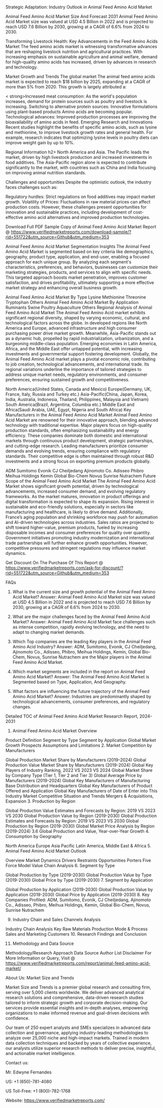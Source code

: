 Strategic Adaptation: Industry Outlook in Animal Feed Amino Acid Market


Animal Feed Amino Acid Market Size And Forecast 2031
Animal Feed Amino Acid Market size was valued at USD 4.5 Billion in 2022 and is projected to reach USD 7.6 Billion by 2030, growing at a CAGR of 6.6% from 2024 to 2030.

Transforming Livestock Health: Key Advancements in the Feed Amino Acids Market
The feed amino acids market is witnessing transformative advances that are reshaping livestock nutrition and agricultural practices. With increasing emphasis on sustainable agriculture and animal welfare, demand for high-quality amino acids has increased, driven by advances in research and technology.

Market Growth and Trends
The global market The animal feed amino acids market is expected to reach $18 billion by 2025, expanding at a CAGR of more than 5% from 2020. This growth is largely attributed a:

< strong>Increased meat consumption: As the world's population increases, demand for protein sources such as poultry and livestock is increasing.
Switching to alternative protein sources: Innovative formulations using plant-based products Amino acids are becoming popular.
Technological advances: Improved production processes are improving the bioavailability of amino acids in feed.
Emerging Research and Innovations
Recent studies highlight the benefits of specific amino acids, such as lysine and methionine, to improve livestock growth rates and general health. For example, research indicates that optimizing lysine levels in poultry diets can improve weight gain by up to 10%.

Regional Information h2>
North America and Asia. The Pacific leads the market, driven by high livestock production and increased investments in food additives. The Asia-Pacific region alone is expected to contribute significantly to the market, with countries such as China and India focusing on improving animal nutrition standards.

Challenges and opportunities
Despite the optimistic outlook, the industry faces challenges such as:

Regulatory hurdles: Strict regulations on food additives may impact market growth.
Volatility of Prices: Fluctuations in raw material prices can affect production costs.
However, these challenges present opportunities for innovation and sustainable practices, including development of cost-effective amino acid alternatives and improved production technologies.

Download Full PDF Sample Copy of Animal Feed Amino Acid Market Report @ https://www.verifiedmarketreports.com/download-sample/?rid=551722&utm_source=Github&utm_medium=353

Animal Feed Amino Acid Market Segmentation Insights
The Animal Feed Amino Acid Market is segmented based on key criteria like demographics, geography, product type, application, and end-user, enabling a focused approach for each unique group. By analyzing each segment's characteristics, preferences, and behaviors, businesses can customize their marketing strategies, products, and services to align with specific needs. This targeted approach boosts market penetration, improves customer satisfaction, and drives profitability, ultimately supporting a more effective market strategy and enhancing overall business growth.

Animal Feed Amino Acid Market By Type
Lysine
Methionine
Threonine
Tryptophan
Others
Animal Feed Amino Acid Market By Application
Ruminants
Swine
Poultry
Aquaculture
Others
Regional Analysis of Animal Feed Amino Acid Market
The Animal Feed Amino Acid market exhibits significant regional diversity, shaped by varying economic, cultural, and technological factors across the globe. In developed regions like North America and Europe, advanced infrastructure and high consumer purchasing power drive market growth. Meanwhile, Asia-Pacific stands out as a dynamic hub, propelled by rapid industrialization, urbanization, and a burgeoning middle-class population. Emerging economies in Latin America, Africa, and the Middle East offer untapped potential, with increasing investments and governmental support fostering development. Globally, the Animal Feed Amino Acid market plays a pivotal economic role, contributing to job creation, technological advancements, and international trade. Its regional variations underline the importance of tailored strategies to address unique market needs, regulatory environments, and consumer preferences, ensuring sustained growth and competitiveness.

North America(United States, Canada and Mexico)
Europe(Germany, UK, France, Italy, Russia and Turkey etc.)
Asia-Pacific(China, Japan, Korea, India, Australia, Indonesia, Thailand, Philippines, Malaysia and Vietnam)
South America(Brazil, Argentina, Columbia etc.)
Middle East and Africa(Saudi Arabia, UAE, Egypt, Nigeria and South Africa)
Key Manufacturers in the Animal Feed Amino Acid Market
Animal Feed Amino Acid Market are renowned for their innovative approach, blending advanced technology with traditional expertise. Major players focus on high-quality production standards, often emphasizing sustainability and energy efficiency. These companies dominate both domestic and international markets through continuous product development, strategic partnerships, and cutting-edge research. Leading manufacturers prioritize consumer demands and evolving trends, ensuring compliance with regulatory standards. Their competitive edge is often maintained through robust R&D investments and a strong focus on exporting premium products globally.

ADM
Sumitomo
Evonik
CJ Cheiljedang
Ajinomoto Co.
Adisseo
Phibro
Meihua Holdings
Kemin
Global Bio-Chem
Novus
Sunrise Nutrachem
Future Scope of the Animal Feed Amino Acid Market
The Animal Feed Amino Acid Market shows significant growth potential, driven by technological advancements, increased consumer demand, and evolving regulatory frameworks. As the market matures, innovation in product offerings and digital transformation is expected to shape its expansion. Rising interest in sustainable and eco-friendly solutions, especially in sectors like manufacturing and healthcare, is likely to drive demand. Additionally, France’s aging population and shrinking workforce may push for automation and AI-driven technologies across industries. Sales ratios are projected to shift toward higher-value, premium products, fueled by increasing disposable incomes and consumer preferences for quality over quantity. Government initiatives promoting industry modernization and international trade partnerships will further enhance growth opportunities. However, competitive pressures and stringent regulations may influence market dynamics.

Get Discount On The Purchase Of This Report @ https://www.verifiedmarketreports.com/ask-for-discount/?rid=551722&utm_source=Github&utm_medium=353

FAQs
1. What is the current size and growth potential of the Animal Feed Amino Acid Market?
Answer: Animal Feed Amino Acid Market size was valued at USD 4.5 Billion in 2022 and is projected to reach USD 7.6 Billion by 2030, growing at a CAGR of 6.6% from 2024 to 2030.

2. What are the major challenges faced by the Animal Feed Amino Acid Market?
Answer: Animal Feed Amino Acid Market face challenges such as intense competition, rapidly evolving technology, and the need to adapt to changing market demands.

3. Which Top companies are the leading Key players in the Animal Feed Amino Acid Industry?
Answer: ADM, Sumitomo, Evonik, CJ Cheiljedang, Ajinomoto Co., Adisseo, Phibro, Meihua Holdings, Kemin, Global Bio-Chem, Novus, Sunrise Nutrachem are the Major players in the Animal Feed Amino Acid Market.

4. Which market segments are included in the report on Animal Feed Amino Acid Market?
Answer: The Animal Feed Amino Acid Market is Segmented based on Type, Application, And Geography.

5. What factors are influencing the future trajectory of the Animal Feed Amino Acid Market?
Answer: Industries are predominantly shaped by technological advancements, consumer preferences, and regulatory changes.

Detailed TOC of Animal Feed Amino Acid Market Research Report, 2024-2031
1. Animal Feed Amino Acid Market Overview

Product Definition
Segment by Type
Segment by Application
Global Market Growth Prospects
Assumptions and Limitations
2. Market Competition by Manufacturers

Global Production Market Share by Manufacturers (2019-2024)
Global Production Value Market Share by Manufacturers (2019-2024)
Global Key Players of Industry Ranking, 2022 VS 2023 VS 2024
Global Market Share by Company Type (Tier 1, Tier 2 and Tier 3)
Global Average Price by Manufacturers (2019-2024)
Global Key Manufacturers of Manufacturing Base Distribution and Headquarters
Global Key Manufacturers of Product Offered and Application
Global Key Manufacturers of Date of Enter into This Industry
Market Competitive Situation and Trends
Mergers & Acquisitions, Expansion
3. Production by Region

Global Production Value Estimates and Forecasts by Region: 2019 VS 2023 VS 2030
Global Production Value by Region (2019-2030)
Global Production Estimates and Forecasts by Region: 2019 VS 2023 VS 2030
Global Production by Region (2019-2030)
Global Market Price Analysis by Region (2019-2024) 3.6 Global Production and Value, Year-over-Year Growth
4. Consumption by Geography

North America
Europe
Asia Pacific
Latin America, Middle East & Africa
5. Animal Feed Amino Acid Market Outlook

Overview
Market Dynamics
Drivers
Restraints
Opportunities
Porters Five Force Model
Value Chain Analysis 
6. Segment by Type

Global Production by Type (2019-2030)
Global Production Value by Type (2019-2030)
Global Price by Type (2019-2030)
7. Segment by Application

Global Production by Application (2019-2030)
Global Production Value by Application (2019-2030)
Global Price by Application (2019-2030)
8. Key Companies Profiled: ADM, Sumitomo, Evonik, CJ Cheiljedang, Ajinomoto Co., Adisseo, Phibro, Meihua Holdings, Kemin, Global Bio-Chem, Novus, Sunrise Nutrachem

9. Industry Chain and Sales Channels Analysis

Industry Chain Analysis
Key Raw Materials
Production Mode & Process
Sales and Marketing
Customers
10. Research Findings and Conclusion

11. Methodology and Data Source

Methodology/Research Approach
Data Source
Author List
Disclaimer
For More Information or Query, Visit @ https://www.verifiedmarketreports.com/report/animal-feed-amino-acid-market/

About Us: Market Size and Trends

Market Size and Trends is a premier global research and consulting firm, serving over 5,000 clients worldwide. We deliver advanced analytical research solutions and comprehensive, data-driven research studies tailored to inform strategic growth and corporate decision-making. Our services provide essential insights and in-depth analyses, empowering organizations to make informed revenue and goal-driven decisions with confidence.

Our team of 250 expert analysts and SMEs specializes in advanced data collection and governance, applying industry-leading methodologies to analyze over 25,000 niche and high-impact markets. Trained in modern data collection techniques and backed by years of collective experience, our analysts utilize superior research methods to deliver precise, insightful, and actionable market intelligence.

Contact us:

Mr. Edwyne Fernandes

US: +1 (650)-781-4080

US Toll-Free: +1 (800)-782-1768

Website: https://www.verifiedmarketreports.com/

